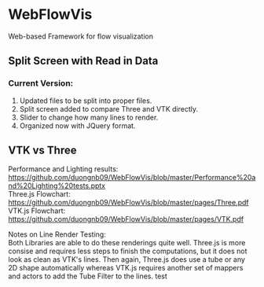 # WebFlowVis
Web-based Framework for flow visualization
## Split Screen with Read in Data
### Current Version:
1. Updated files to be split into proper files.
1. Split screen added to compare Three and VTK directly.
1. Slider to change how many lines to render.
1. Organized now with JQuery format.

## VTK vs Three
Performance and Lighting results: https://github.com/duongnb09/WebFlowVis/blob/master/Performance%20and%20Lighting%20tests.pptx  
Three.js Flowchart: https://github.com/duongnb09/WebFlowVis/blob/master/pages/Three.pdf  
VTK.js Flowchart: https://github.com/duongnb09/WebFlowVis/blob/master/pages/VTK.pdf

Notes on Line Render Testing:  
Both Libraries are able to do these renderings quite well. Three.js is more consise and requires less steps to finish the computations, but it does not look as clean as VTK's lines. Then again, Three.js does use a tube or any 2D shape automatically whereas VTK.js requires another set of mappers and actors to add the Tube Filter to the lines. 
test